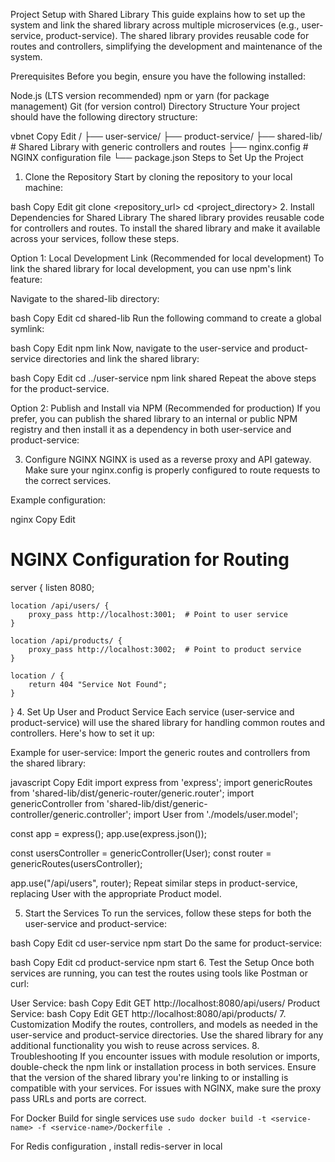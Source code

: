 Project Setup with Shared Library
This guide explains how to set up the system and link the shared library across multiple microservices (e.g., user-service, product-service). The shared library provides reusable code for routes and controllers, simplifying the development and maintenance of the system.

Prerequisites
Before you begin, ensure you have the following installed:

Node.js (LTS version recommended)
npm or yarn (for package management)
Git (for version control)
Directory Structure
Your project should have the following directory structure:

vbnet
Copy
Edit
/
 ├── user-service/
 ├── product-service/
 ├── shared-lib/          # Shared Library with generic controllers and routes
 ├── nginx.config         # NGINX configuration file
 └── package.json
Steps to Set Up the Project
1. Clone the Repository
Start by cloning the repository to your local machine:

bash
Copy
Edit
git clone <repository_url>
cd <project_directory>
2. Install Dependencies for Shared Library
The shared library provides reusable code for controllers and routes. To install the shared library and make it available across your services, follow these steps.

Option 1: Local Development Link (Recommended for local development)
To link the shared library for local development, you can use npm's link feature:

Navigate to the shared-lib directory:

bash
Copy
Edit
cd shared-lib
Run the following command to create a global symlink:

bash
Copy
Edit
npm link
Now, navigate to the user-service and product-service directories and link the shared library:

bash
Copy
Edit
cd ../user-service
npm link shared
Repeat the above steps for the product-service.

Option 2: Publish and Install via NPM (Recommended for production)
If you prefer, you can publish the shared library to an internal or public NPM registry and then install it as a dependency in both user-service and product-service:

3. Configure NGINX
NGINX is used as a reverse proxy and API gateway. Make sure your nginx.config is properly configured to route requests to the correct services.

Example configuration:

nginx
Copy
Edit
# NGINX Configuration for Routing
server {
    listen 8080;

    location /api/users/ {
        proxy_pass http://localhost:3001;  # Point to user service
    }

    location /api/products/ {
        proxy_pass http://localhost:3002;  # Point to product service
    }

    location / {
        return 404 "Service Not Found";
    }
}
4. Set Up User and Product Service
Each service (user-service and product-service) will use the shared library for handling common routes and controllers. Here's how to set it up:

Example for user-service:
Import the generic routes and controllers from the shared library:

javascript
Copy
Edit
import express from 'express';
import genericRoutes from 'shared-lib/dist/generic-router/generic.router';
import genericController from 'shared-lib/dist/generic-controller/generic.controller';
import User from './models/user.model';

const app = express();
app.use(express.json());

const usersController = genericController(User);
const router = genericRoutes(usersController);

app.use("/api/users", router);
Repeat similar steps in product-service, replacing User with the appropriate Product model.

5. Start the Services
To run the services, follow these steps for both the user-service and product-service:

bash
Copy
Edit
cd user-service
npm start
Do the same for product-service:

bash
Copy
Edit
cd product-service
npm start
6. Test the Setup
Once both services are running, you can test the routes using tools like Postman or curl:

User Service:
bash
Copy
Edit
GET http://localhost:8080/api/users/
Product Service:
bash
Copy
Edit
GET http://localhost:8080/api/products/
7. Customization
Modify the routes, controllers, and models as needed in the user-service and product-service directories.
Use the shared library for any additional functionality you wish to reuse across services.
8. Troubleshooting
If you encounter issues with module resolution or imports, double-check the npm link or installation process in both services.
Ensure that the version of the shared library you're linking to or installing is compatible with your services.
For issues with NGINX, make sure the proxy pass URLs and ports are correct.

For Docker Build for single services 
use ``` sudo docker build -t <service-name> -f <service-name>/Dockerfile . ```

For Redis configuration , install redis-server in local
